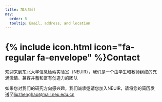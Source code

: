 ```yaml
---
title: 加入我们
nav:
  order: 5
  tooltip: Email, address, and location
---
```


# {% include icon.html icon="fa-regular fa-envelope" %}Contact

欢迎来到东北大学信息检索实验室（NEUIR），我们是一个由学生和教师组成的充满激情、兼容并蓄和富有创造力的团队

如果您对我们的研究方向感兴趣，我们诚挚邀请您加入NEUIR，请将您的简历发送至[liuzhenghao@mail.neu.edu.cn](mailto://liuzhenghao@mail.neu.edu.cn)

